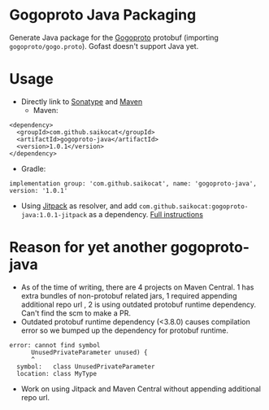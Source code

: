 # Gogoproto Java Packaging
Generate Java package for the [Gogoproto](https://github.com/gogo/protobuf)
protobuf (importing `gogoproto/gogo.proto`). Gofast doesn't support Java yet.

# Usage
* Directly link to [Sonatype](https://ossindex.sonatype.org/component/pkg:maven/com.github.saikocat/gogoproto-java@1.0.1)
  and [Maven](https://repo1.maven.org/maven2/com/github/saikocat/gogoproto-java/)
  * Maven:
```
<dependency>
  <groupId>com.github.saikocat</groupId>
  <artifactId>gogoproto-java</artifactId>
  <version>1.0.1</version>
</dependency>
```
  * Gradle:
```
implementation group: 'com.github.saikocat', name: 'gogoproto-java', version: '1.0.1'
```
* Using [Jitpack](https://jitpack.io) as resolver, and add `com.github.saikocat:gogoproto-java:1.0.1-jitpack` as a dependency. [Full instructions](https://jitpack.io/#saikocat/gogoproto-java/1.0.1-jitpack)

# Reason for yet another gogoproto-java
* As of the time of writing, there are 4 projects on Maven Central. 1 has extra
  bundles of non-protobuf related jars, 1 required appending additional repo url
  , 2 is using outdated protobuf runtime dependency. Can't find the scm to make
  a PR.
* Outdated protobuf runtime dependency (<3.8.0) causes compilation error so we
  bumped up the dependency for protobuf runtime.
```
error: cannot find symbol
      UnusedPrivateParameter unused) {
      ^
  symbol:   class UnusedPrivateParameter
  location: class MyType
```
* Work on using Jitpack and Maven Central without appending additional repo url.
